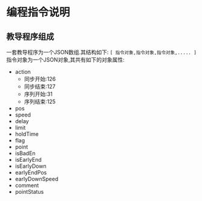 编程指令说明
============
教导程序组成
------------
一套教导程序为一个JSON数组.其结构如下:
`
[
指令对象,指令对象,指令对象,.....
]
`
指令对象为一个JSON对象,其共有如下的对象属性:
+ action
  - 同步开始:126
  - 同步结束:127
  - 序列开始:31
  - 序列结束:125
+ pos
+ speed
+ delay
+ limit
+ holdTime
+ flag
+ point
+ isBadEn
+ isEarlyEnd
+ isEarlyDown
+ earlyEndPos
+ earlyDownSpeed
+ comment
+ pointStatus
